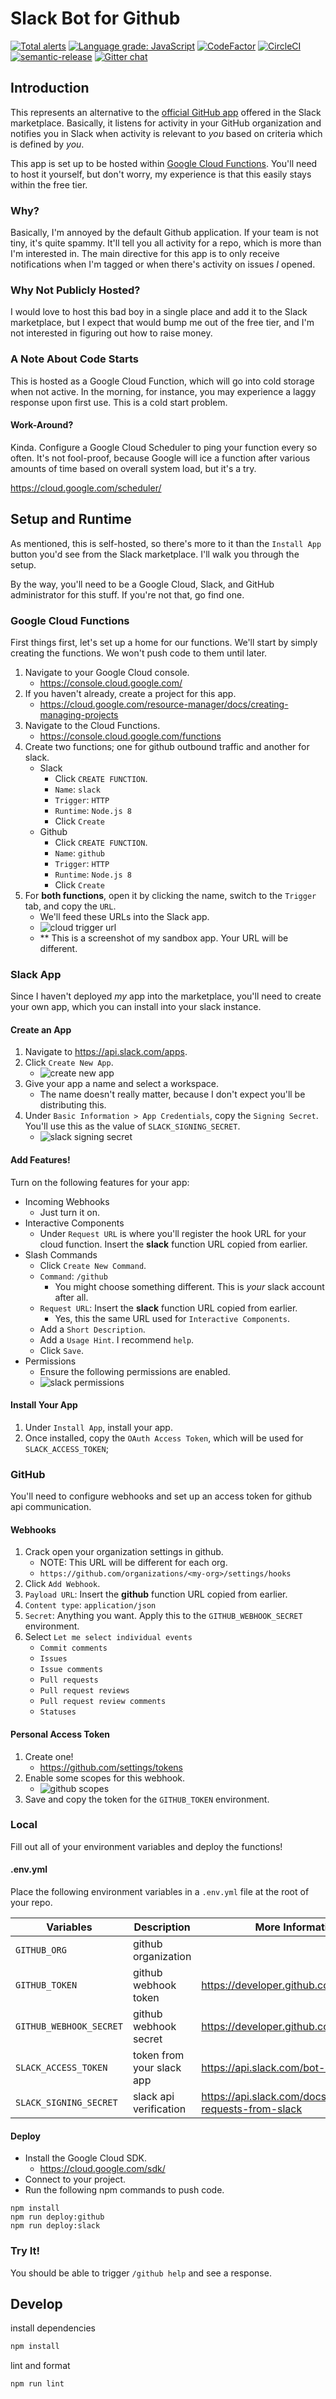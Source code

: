 # Slack Bot for Github

[![Total alerts](https://img.shields.io/lgtm/alerts/g/jfairley/github-slack-bot.svg?logo=lgtm&logoWidth=18)](https://lgtm.com/projects/g/jfairley/github-slack-bot/alerts/)
[![Language grade: JavaScript](https://img.shields.io/lgtm/grade/javascript/g/jfairley/github-slack-bot.svg?logo=lgtm&logoWidth=18)](https://lgtm.com/projects/g/jfairley/github-slack-bot/context:javascript)
[![CodeFactor](https://www.codefactor.io/repository/github/jfairley/github-slack-bot/badge)](https://www.codefactor.io/repository/github/jfairley/github-slack-bot)
[![CircleCI](https://circleci.com/gh/jfairley/github-slack-bot.svg?style=svg)](https://circleci.com/gh/jfairley/github-slack-bot)
[![semantic-release](https://img.shields.io/badge/%20%20%F0%9F%93%A6%F0%9F%9A%80-semantic--release-e10079.svg)](https://github.com/semantic-release/semantic-release)
[![Gitter chat](https://badges.gitter.im/gitterHQ/gitter.png)](https://gitter.im/github-slack-bot/Lobby)

## Introduction

This represents an alternative to the [official GitHub app](https://slack.com/apps/A8GBNUWU8-github) offered in the Slack marketplace. Basically, it listens for activity in your GitHub organization and notifies you in Slack when activity is relevant to _you_ based on criteria which is defined by _you_.

This app is set up to be hosted within [Google Cloud Functions](https://cloud.google.com/functions). You'll need to host it yourself, but don't worry, my experience is that this easily stays within the free tier.

### Why?

Basically, I'm annoyed by the default Github application. If your team is not tiny, it's quite spammy. It'll tell you all activity for a repo, which is more than I'm interested in. The main directive for this app is to only receive notifications when I'm tagged or when there's activity on issues _I_ opened.

### Why Not Publicly Hosted?

I would love to host this bad boy in a single place and add it to the Slack marketplace, but I expect that would bump me out of the free tier, and I'm not interested in figuring out how to raise money.

### A Note About Code Starts

This is hosted as a Google Cloud Function, which will go into cold storage when not active. In the morning, for instance, you may experience a laggy response upon first use. This is a cold start problem.

#### Work-Around?

Kinda. Configure a Google Cloud Scheduler to ping your function every so often. It's not fool-proof, because Google will ice a function after various amounts of time based on overall system load, but it's a try.

https://cloud.google.com/scheduler/ 

## Setup and Runtime

As mentioned, this is self-hosted, so there's more to it than the `Install App` button you'd see from the Slack marketplace. I'll walk you through the setup.

By the way, you'll need to be a Google Cloud, Slack, and GitHub administrator for this stuff. If you're not that, go find one.

### Google Cloud Functions

First things first, let's set up a home for our functions. We'll start by simply creating the functions. We won't push code to them until later.

1. Navigate to your Google Cloud console.
    - https://console.cloud.google.com/
1. If you haven't already, create a project for this app.
    - https://cloud.google.com/resource-manager/docs/creating-managing-projects
1. Navigate to the Cloud Functions.
    - https://console.cloud.google.com/functions
1. Create two functions; one for github outbound traffic and another for slack.
    - Slack
      - Click `CREATE FUNCTION`.
      - `Name`: `slack`
      - `Trigger`: `HTTP`
      - `Runtime`: `Node.js 8`
      - Click `Create`
    - Github
      - Click `CREATE FUNCTION`.
      - `Name`: `github`
      - `Trigger`: `HTTP`
      - `Runtime`: `Node.js 8`
      - Click `Create`
1. For **both functions**, open it by clicking the name, switch to the `Trigger` tab, and copy the `URL`.
    - We'll feed these URLs into the Slack app.
    - ![cloud trigger url](docs/cloud-trigger-url.png)
    - ** This is a screenshot of my sandbox app. Your URL will be different. 

### Slack App

Since I haven't deployed _my_ app into the marketplace, you'll need to create your own app, which you can install into your slack instance.

#### Create an App

1. Navigate to https://api.slack.com/apps.
1. Click `Create New App`.
    - ![create new app](docs/create-new-app.png)
1. Give your app a name and select a workspace.
    - The name doesn't really matter, because I don't expect you'll be distributing this.
1. Under `Basic Information > App Credentials`, copy the `Signing Secret`. You'll use this as the value of `SLACK_SIGNING_SECRET`.
    - ![slack signing secret](docs/slack-signing-secret.png)
   
#### Add Features!

Turn on the following features for your app:

- Incoming Webhooks
    - Just turn it on.
- Interactive Components
    - Under `Request URL` is where you'll register the hook URL for your cloud function. Insert the **slack** function URL copied from earlier.
- Slash Commands
    - Click `Create New Command`.
    - `Command`: `/github`
      - You might choose something different. This is _your_ slack account after all.
    - `Request URL`: Insert the **slack** function URL copied from earlier.
      - Yes, this the same URL used for `Interactive Components`.
    - Add a `Short Description`.
    - Add a `Usage Hint`. I recommend `help`.
    - Click `Save`.
- Permissions
    - Ensure the following permissions are enabled.
    - ![slack permissions](docs/slack-permissions.png)

#### Install Your App

1. Under `Install App`, install your app.
1. Once installed, copy the `OAuth Access Token`, which will be used for `SLACK_ACCESS_TOKEN`;

### GitHub

You'll need to configure webhooks and set up an access token for github api communication.

#### Webhooks

1. Crack open your organization settings in github.
    - NOTE: This URL will be different for each org.
    - `https://github.com/organizations/<my-org>/settings/hooks`
1. Click `Add Webhook`.
1. `Payload URL`: Insert the **github** function URL copied from earlier.
1. `Content type`: `application/json`
1. `Secret`: Anything you want. Apply this to the `GITHUB_WEBHOOK_SECRET` environment.
1. Select `Let me select individual events`
    - `Commit comments`
    - `Issues`
    - `Issue comments` 
    - `Pull requests` 
    - `Pull request reviews` 
    - `Pull request review comments` 
    - `Statuses`

#### Personal Access Token

1. Create one!
    - https://github.com/settings/tokens
1. Enable some scopes for this webhook.
    - ![github scopes](docs/github-scopes.png)
1. Save and copy the token for the `GITHUB_TOKEN` environment.

### Local

Fill out all of your environment variables and deploy the functions!

#### .env.yml

Place the following environment variables in a `.env.yml` file at the root of your repo. 

| Variables               | Description                | More Information                                         |
|-------------------------|----------------------------|----------------------------------------------------------|
| `GITHUB_ORG`            | github organization        |                                                          |
| `GITHUB_TOKEN`          | github webhook token       | https://developer.github.com/webhooks/                   |
| `GITHUB_WEBHOOK_SECRET` | github webhook secret      | https://developer.github.com/webhooks/                   |
| `SLACK_ACCESS_TOKEN`    | token from your slack app  | https://api.slack.com/bot-users                          |
| `SLACK_SIGNING_SECRET`  | slack api verification     | https://api.slack.com/docs/verifying-requests-from-slack |

#### Deploy

- Install the Google Cloud SDK.
    - https://cloud.google.com/sdk/
- Connect to your project.
- Run the following npm commands to push code.

```
npm install
npm run deploy:github
npm run deploy:slack
```

### Try It!

You should be able to trigger `/github help` and see a response.

## Develop

install dependencies

```bash
npm install
```

lint and format

```bash
npm run lint
```
